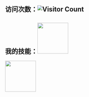 ## 访问次数：![Visitor Count](https://profile-counter.glitch.me/aizsy/count.svg)
## 我的技能：<img height="100" width="100" src="https://cdn.jsdelivr.net/gh/sun0225SUN/sun0225SUN/assets/images/vscode.webp">
<img height="100" width="100" src="https://cdn.jsdelivr.net/gh/sun0225SUN/sun0225SUN/assets/images/python.webp">
